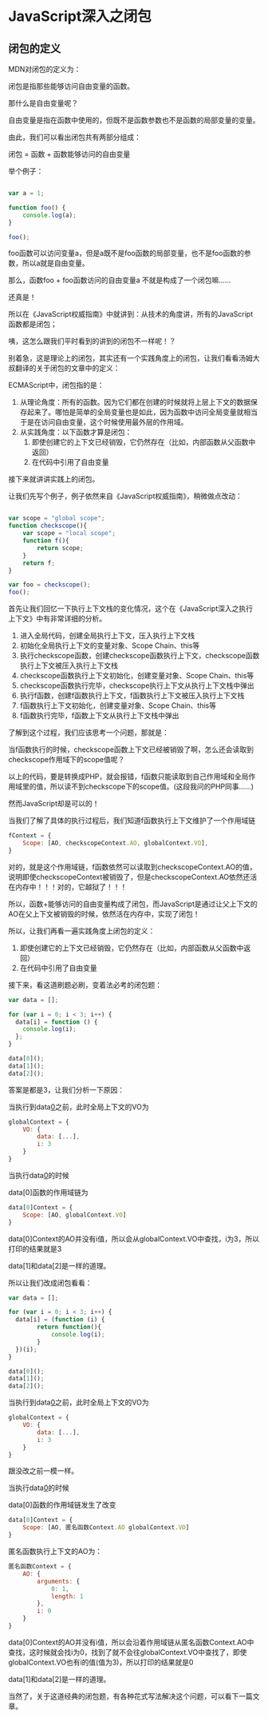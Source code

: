 # JavaScript深入之闭包

## 闭包的定义

MDN对闭包的定义为：

闭包是指那些能够访问自由变量的函数。

那什么是自由变量呢？

自由变量是指在函数中使用的，但既不是函数参数也不是函数的局部变量的变量。

由此，我们可以看出闭包共有两部分组成：

闭包 = 函数 + 函数能够访问的自由变量

举个例子：

```js

var a = 1;

function foo() {
    console.log(a);
}

foo();
```

foo函数可以访问变量a，但是a既不是foo函数的局部变量，也不是foo函数的参数，所以a就是自由变量。

那么，函数foo + foo函数访问的自由变量a 不就是构成了一个闭包嘛……

还真是！

所以在《JavaScript权威指南》中就讲到：从技术的角度讲，所有的JavaScript函数都是闭包；

咦，这怎么跟我们平时看到的讲到的闭包不一样呢！？

别着急，这是理论上的闭包，其实还有一个实践角度上的闭包，让我们看看汤姆大叔翻译的关于闭包的文章中的定义：

ECMAScript中，闭包指的是：

1. 从理论角度：所有的函数。因为它们都在创建的时候就将上层上下文的数据保存起来了。哪怕是简单的全局变量也是如此，因为函数中访问全局变量就相当于是在访问自由变量，这个时候使用最外层的作用域。
2. 从实践角度：以下函数才算是闭包：
    1. 即使创建它的上下文已经销毁，它仍然存在（比如，内部函数从父函数中返回）
    2. 在代码中引用了自由变量

接下来就讲讲实践上的闭包。

让我们先写个例子，例子依然来自《JavaScript权威指南》，稍微做点改动：

```js

var scope = "global scope";
function checkscope(){
    var scope = "local scope";
    function f(){
        return scope;
    }
    return f;
}

var foo = checkscope();
foo();

```

首先让我们回忆一下执行上下文栈的变化情况，这个在《JavaScript深入之执行上下文》中有非常详细的分析。

1. 进入全局代码，创建全局执行上下文，压入执行上下文栈
2. 初始化全局执行上下文的变量对象、Scope Chain、this等
3. 执行checkscope函数，创建checkscope函数执行上下文，checkscope函数执行上下文被压入执行上下文栈
4. checkscope函数执行上下文初始化，创建变量对象、Scope Chain、this等
5. checkscope函数执行完毕，checkscope执行上下文从执行上下文栈中弹出
6. 执行f函数，创建f函数执行上下文，f函数执行上下文被压入执行上下文栈
7. f函数执行上下文初始化，创建变量对象、Scope Chain、this等
8. f函数执行完毕，f函数上下文从执行上下文栈中弹出

了解到这个过程，我们应该思考一个问题，那就是：

当f函数执行的时候，checkscope函数上下文已经被销毁了啊，怎么还会读取到checkscope作用域下的scope值呢？

以上的代码，要是转换成PHP，就会报错，f函数只能读取到自己作用域和全局作用域里的值，所以读不到checkscope下的scope值。(这段我问的PHP同事……)

然而JavaScript却是可以的！

当我们了解了具体的执行过程后，我们知道f函数执行上下文维护了一个作用域链

```js
fContext = {
    Scope: [AO, checkscopeContext.AO, globalContext.VO],
}
```

对的，就是这个作用域链，f函数依然可以读取到checkscopeContext.AO的值，说明即使checkscopeContext被销毁了，但是checkscopeContext.AO依然还活在内存中！！！对的，它越狱了！！！

所以，函数+能够访问的自由变量构成了闭包，而JavaScript是通过让父上下文的AO在父上下文被销毁的时候，依然活在内存中，实现了闭包！

所以，让我们再看一遍实践角度上闭包的定义：

1. 即使创建它的上下文已经销毁，它仍然存在（比如，内部函数从父函数中返回）
2. 在代码中引用了自由变量

接下来，看这道刷题必刷，变着法必考的闭包题：

```js
var data = [];

for (var i = 0; i < 3; i++) {
  data[i] = function () {
    console.log(i);
  };
}

data[0]();
data[1]();
data[2]();
```

答案是都是3，让我们分析一下原因：

当执行到data[0]()之前，此时全局上下文的VO为

```js
globalContext = {
    VO: {
        data: [...],
        i: 3
    }
}
```

当执行data[0]()的时候

data[0]函数的作用域链为

```js
data[0]Context = {
    Scope: [AO, globalContext.VO]
}
```

data[0]Context的AO并没有i值，所以会从globalContext.VO中查找，i为3，所以打印的结果就是3

data[1]和data[2]是一样的道理。

所以让我们改成闭包看看：

```js
var data = [];

for (var i = 0; i < 3; i++) {
  data[i] = (function (i) {
        return function(){
            console.log(i);
        }
  })(i);
}

data[0]();
data[1]();
data[2]();
```

当执行到data[0]()之前，此时全局上下文的VO为

```js
globalContext = {
    VO: {
        data: [...],
        i: 3
    }
}
```

跟没改之前一模一样。

当执行data[0]()的时候

data[0]函数的作用域链发生了改变

```js
data[0]Context = {
    Scope: [AO, 匿名函数Context.AO globalContext.VO]
}
```

匿名函数执行上下文的AO为：

```js
匿名函数Context = {
    AO: {
        arguments: {
            0: 1,
            length: 1
        },
        i: 0
    }
}
```

data[0]Context的AO并没有i值，所以会沿着作用域链从匿名函数Context.AO中查找，这时候就会找i为0，找到了就不会往globalContext.VO中查找了，即使globalContext.VO也有i的值(值为3)，所以打印的结果就是0

data[1]和data[2]是一样的道理。

当然了，关于这道经典的闭包题，有各种花式写法解决这个问题，可以看下一篇文章。